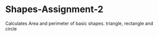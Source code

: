 # Shapes-Assignment-2
Calculates Area and perimeter of basic shapes.
triangle, rectangle and circle
